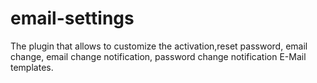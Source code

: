 # email-settings
The plugin that allows to customize the activation,reset password, email change, email change notification, password change notification E-Mail templates.

